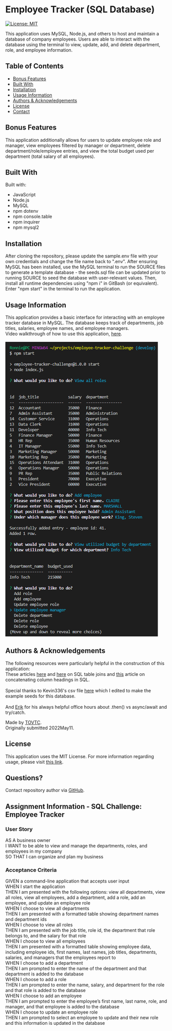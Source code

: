
  # Employee Tracker (SQL Database)
  [![License: MIT](https://img.shields.io/badge/License-MIT-yellow.svg)](https://opensource.org/licenses/MIT)</br>
    
  This application uses MySQL, Node.js, and others to host and maintain a database of company employees. Users are able to interact with the database using the terminal to view, update, add, and delete department, role, and employee information.
  
  ## Table of Contents
  * [Bonus Features](#features)
  * [Built With](#built)
  * [Installation](#installation)
  * [Usage Information](#usage)
  * [Authors & Acknowledgements](#credits)
  * [License](#license)
  * [Contact](#questions)
  
  ## Bonus Features<a name="features"></a>
  This application additionally allows for users to update employee role and manager, view employees filtered by manager or department, delete department/role/employee entries, and view the total budget used per department (total salary of all employees).
    
  ## Built With<a name="built"></a>
  Built with:
  * JavaScript
  * Node.js
  * MySQL
  * npm dotenv
  * npm console.table
  * npm inquirer
  * npm mysql2

  ## Installation <a name="installation"></a>
  After cloning the repository, please update the sample.env file with your own credentials and change the file name back to ".env". After ensuring MySQL has been installed, use the MySQL terminal to run the SOURCE files to generate a template database - the seeds.sql file can be updated prior to running SOURCE to seed the database with user-relevant values. Then, install all runtime dependencies using "npm i" in GitBash (or equivalent). Enter "npm start" in the terminal to run the application.
  
  ## Usage Information<a name="usage"></a>
  This application provides a basic interface for interacting with an employee tracker database in MySQL. The database keeps track of departments, job titles, salaries, employee names, and employee managers.</br>
  Video walkthrough of how to use this application, [here](https://drive.google.com/drive/folders/1SKFLsBSltWagLwwMbXyQhPIatawglmnd?usp=sharing).</br>
  </br>![Employee Tracker (Database)](./employee-tracker.png "Employee Tracker (Database)")</br>
    
  
  ## Authors & Acknowledgements<a name="credits"></a>
  The following resources were particularly helpful in the construction of this application:</br>These articles [here](https://www.sqlshack.com/learn-sql-join-multiple-tables/) and [here](https://learnsql.com/blog/what-is-self-join-sql/) on SQL table joins and [this](https://www.w3schools.com/sql/func_sqlserver_concat.asp) article on concatenating column headings in SQL.</br></br>
  Special thanks to Kevin336's csv file [here](https://gist.github.com/kevin336/acbb2271e66c10a5b73aacf82ca82784) which I edited to make the example seeds for this database.</br></br>
  And [Erik](https://github.com/CodingErik) for his always helpful office hours about .then() vs async/await and try/catch.
  
  Made by [TOVTC](https://github.com/TOVTC).</br>
  Originally submitted 2022May11.
  
  ## License<a name="license"></a>
  This application uses the MIT License. For more information regarding usage, please visit [this link](https://opensource.org/licenses/MIT).
    
  ## Questions?<a name="questions"></a>
  Contact repository author via [GitHub](https://github.com/TOVTC).
    
  ## Assignment Information - SQL Challenge: Employee Tracker
  ### User Story
  AS A business owner</br>
  I WANT to be able to view and manage the departments, roles, and employees in my company</br>
  SO THAT I can organize and plan my business

  ### Acceptance Criteria
  GIVEN a command-line application that accepts user input</br>
  WHEN I start the application</br>
  THEN I am presented with the following options: view all departments, view all roles, view all employees, add a department, add a role, add an employee, and update an employee role</br>
  WHEN I choose to view all departments</br>
  THEN I am presented with a formatted table showing department names and department ids</br>
  WHEN I choose to view all roles</br>
  THEN I am presented with the job title, role id, the department that role belongs to, and the salary for that role</br>
  WHEN I choose to view all employees</br>
  THEN I am presented with a formatted table showing employee data, including employee ids, first names, last names, job titles, departments, salaries, and managers that the employees report to</br>
  WHEN I choose to add a department</br>
  THEN I am prompted to enter the name of the department and that department is added to the database</br>
  WHEN I choose to add a role</br>
  THEN I am prompted to enter the name, salary, and department for the role and that role is added to the database</br>
  WHEN I choose to add an employee</br>
  THEN I am prompted to enter the employee’s first name, last name, role, and manager, and that employee is added to the database</br>
  WHEN I choose to update an employee role</br>
  THEN I am prompted to select an employee to update and their new role and this information is updated in the database</br>